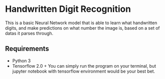 # Handwritten Digit Recognition 
This is a basic Neural Network model that is able to learn what handwritten digits, and make predictions on what number the image is, based on a set of datas it parses through. 

## Requirements
* Python 3
* Tensorflow 2.0 +
You can simply run the program on your terminal, but jupyter notebook with tensorflow environment would be your best bet.  